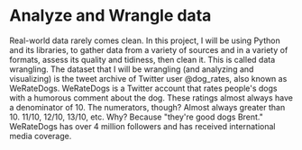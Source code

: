 # Analyze and Wrangle data
Real-world data rarely comes clean. In this project, I will be using Python and its libraries, to gather data from a variety of sources and in a variety of formats, assess its quality and tidiness, then clean it. This is called data wrangling.
The dataset that I will be wrangling (and analyzing and visualizing) is the tweet archive of Twitter user @dog_rates, also known as WeRateDogs. WeRateDogs is a Twitter account that rates people's dogs with a humorous comment about the dog.
These ratings almost always have a denominator of 10. The numerators, though? Almost always greater than 10. 11/10, 12/10, 13/10, etc. Why? Because "they're good dogs Brent." WeRateDogs has over 4 million followers and has received international media coverage.

